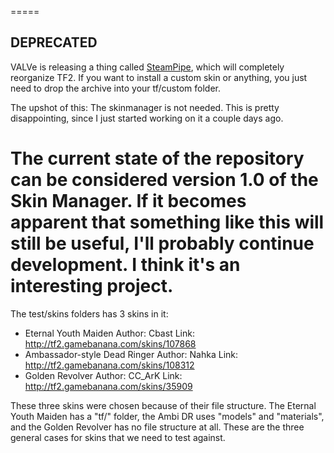 =====
## DEPRECATED

VALVe is releasing a thing called [SteamPipe](https://support.steampowered.com/kb_article.php?ref=7388-QPFN-2491), which will completely reorganize TF2.
If you want to install a custom skin or anything, you just need to drop the archive into your tf/custom folder.

The upshot of this: The skinmanager is not needed. This is pretty disappointing, since I just started working on it a couple days ago.

The current state of the repository can be considered version 1.0 of the Skin Manager. If it becomes apparent that something like this will still be useful,
I'll probably continue development. I think it's an interesting project.
====


The test/skins folders has 3 skins in it:
- Eternal Youth Maiden
	Author: Cbast
	Link: http://tf2.gamebanana.com/skins/107868
- Ambassador-style Dead Ringer
	Author: Nahka
	Link: http://tf2.gamebanana.com/skins/108312
- Golden Revolver
	Author: CC_ArK
	Link: http://tf2.gamebanana.com/skins/35909

These three skins were chosen because of their file structure.
The Eternal Youth Maiden has a "tf/" folder, the Ambi DR uses "models" and "materials",
and the Golden Revolver has no file structure at all.
These are the three general cases for skins that we need to test against.
